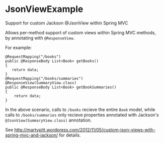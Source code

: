 JsonViewExample
===============

Support for custom Jackson @JsonView within Spring MVC

Allows per-method support of custom views within Spring MVC methods, by annotating with `@ResponseView`.  

For example:

    @RequestMapping("/books")
    public @ResponseBody List<Book> getBooks()
    {
       return data;
    }
    @RequestMapping("/books/summaries")
    @ResponseView(SummaryView.class)
    public @ResponseBody List<Book> getBookSummaries()
    {
        return data;
    }

In the above scenario, calls to `/books` recieve the entire `Book` model, while calls to `/books/summaries` only recieve properties annotated with Jackson's `@JsonView(SummaryView.class)` annotation.

See http://martypitt.wordpress.com/2012/11/05/custom-json-views-with-spring-mvc-and-jackson/ for details.

